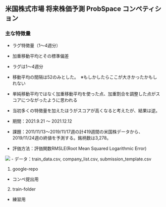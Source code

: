 ## 米国株式市場 将来株価予測 ProbSpace コンペティション

### 主な特徴量
- ラグ特徴量（1〜4週分）
- 加重移動平均とその標準偏差
- ラグは1〜4週分
- 移動平均の間隔は52のみとした。　※もしかしたらここが大きかったかもしれない
- 単純移動平均ではなく加重移動平均を使った点、加重割合を調整した点がスコアにつながったように思われる
- 当初多くの特徴量を加えたほうがスコアが高くなると考えたが、結果は逆。

- 期間：2021.9.21 〜 2021.12.12
- 課題：2011/11/13～2019/11/17週の計419週間の米国株データから、2019/11/24週の終値を予測する。銘柄数は3,278。
- 評価方法：評価関数RMSLE(Root Mean Squared Logarithmic Error)
 <img src="https://latex.codecogs.com/gif.latex?\sqrt{\frac{1}{n}\sum_{i=0}^{n}(log(Pred_i+1)-log(Act_i-1))^2}" />
- データ：train_data.csv, company_list.csv, submission_template.csv

1. google-repo
 - コンペ提出用
2. train-folder
 - 練習用